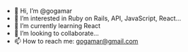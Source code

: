 - 👋 Hi, I’m @gogamar
- 👀 I’m interested in Ruby on Rails, API, JavaScript, React...
- 🌱 I’m currently learning React
- 💞️ I’m looking to collaborate...
- 📫 How to reach me: gogamar@gmail.com

<!---
gogamar/gogamar is a ✨ special ✨ repository because its `README.md` (this file) appears on your GitHub profile.
You can click the Preview link to take a look at your changes.
--->
